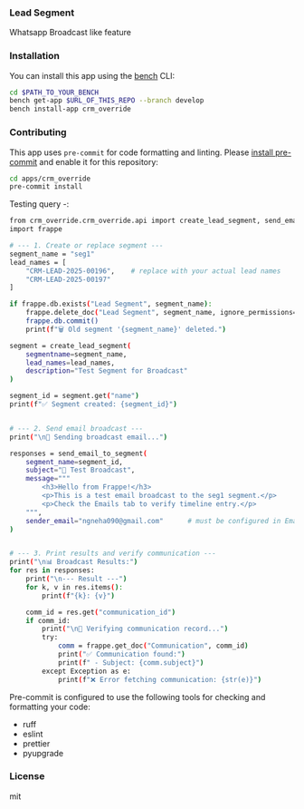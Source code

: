 ### Lead Segment

Whatsapp Broadcast like feature

### Installation

You can install this app using the [bench](https://github.com/frappe/bench) CLI:

```bash
cd $PATH_TO_YOUR_BENCH
bench get-app $URL_OF_THIS_REPO --branch develop
bench install-app crm_override
```

### Contributing

This app uses `pre-commit` for code formatting and linting. Please [install pre-commit](https://pre-commit.com/#installation) and enable it for this repository:

```bash
cd apps/crm_override
pre-commit install
```

Testing query -:
```bash
from crm_override.crm_override.api import create_lead_segment, send_email_to_segment
import frappe

# --- 1. Create or replace segment ---
segment_name = "seg1"
lead_names = [
    "CRM-LEAD-2025-00196",    # replace with your actual lead names
    "CRM-LEAD-2025-00197"
]

if frappe.db.exists("Lead Segment", segment_name):
    frappe.delete_doc("Lead Segment", segment_name, ignore_permissions=True)
    frappe.db.commit()
    print(f"🗑️ Old segment '{segment_name}' deleted.")

segment = create_lead_segment(
    segmentname=segment_name,
    lead_names=lead_names,
    description="Test Segment for Broadcast"
)

segment_id = segment.get("name")
print(f"✅ Segment created: {segment_id}")


# --- 2. Send email broadcast ---
print("\n📧 Sending broadcast email...")

responses = send_email_to_segment(
    segment_name=segment_id,
    subject="🚀 Test Broadcast",
    message="""
        <h3>Hello from Frappe!</h3>
        <p>This is a test email broadcast to the seg1 segment.</p>
        <p>Check the Emails tab to verify timeline entry.</p>
    """,
    sender_email="ngneha090@gmail.com"      # must be configured in Email Account
)


# --- 3. Print results and verify communication ---
print("\n📊 Broadcast Results:")
for res in responses:
    print("\n--- Result ---")
    for k, v in res.items():
        print(f"{k}: {v}")

    comm_id = res.get("communication_id")
    if comm_id:
        print("\n🔎 Verifying communication record...")
        try:
            comm = frappe.get_doc("Communication", comm_id)
            print("✅ Communication found:")
            print(f" - Subject: {comm.subject}")
        except Exception as e:
            print(f"❌ Error fetching communication: {str(e)}")

```

Pre-commit is configured to use the following tools for checking and formatting your code:

- ruff
- eslint
- prettier
- pyupgrade

### License

mit
